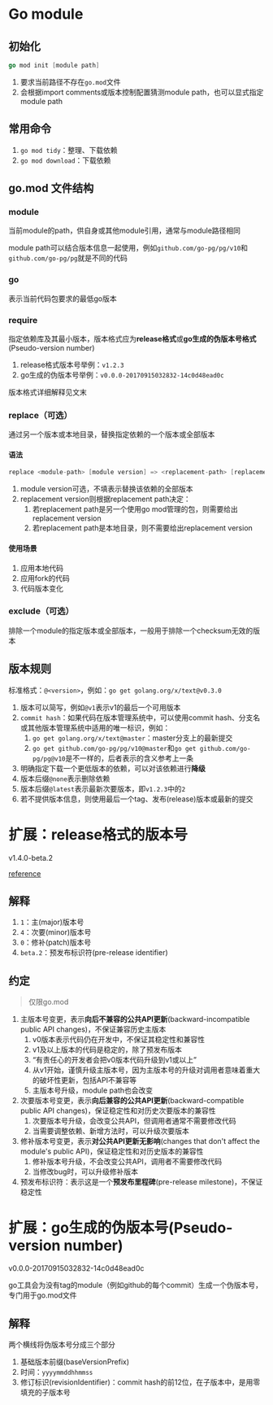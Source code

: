 # Go module

## 初始化

```go 
go mod init [module path]
```

1. 要求当前路径不存在```go.mod```文件
2. 会根据import comments或版本控制配置猜测module path，也可以显式指定module path

## 常用命令

1. ```go mod tidy```：整理、下载依赖
2. ```go mod download```：下载依赖

## go.mod 文件结构

### module

当前module的path，供自身或其他module引用，通常与module路径相同

module path可以结合版本信息一起使用，例如```github.com/go-pg/pg/v10```和```github.com/go-pg/pg```就是不同的代码

### go

表示当前代码包要求的最低go版本

### require

指定依赖库及其最小版本，版本格式应为**release格式**或**go生成的伪版本号格式**(Pseudo-version number)

1. release格式版本号举例：```v1.2.3```
2. go生成的伪版本号举例：```v0.0.0-20170915032832-14c0d48ead0c```

版本格式详细解释见文末

### replace（可选）

通过另一个版本或本地目录，替换指定依赖的一个版本或全部版本

#### 语法

```go 
replace <module-path> [module version] => <replacement-path> [replacement version]
```

1. module version可选，不填表示替换该依赖的全部版本
2. replacement version则根据replacement path决定：
    1. 若replacement path是另一个使用go mod管理的包，则需要给出replacement version
    2. 若replacement path是本地目录，则不需要给出replacement version

#### 使用场景

1. 应用本地代码
2. 应用fork的代码
3. 代码版本变化

### exclude（可选）

排除一个module的指定版本或全部版本，一般用于排除一个checksum无效的版本

## 版本规则

标准格式：```@<version>```，例如：```go get golang.org/x/text@v0.3.0```

1. 版本可以简写，例如```@v1```表示v1的最后一个可用版本
2. ```commit hash```：如果代码在版本管理系统中，可以使用commit hash、分支名或其他版本管理系统中适用的唯一标识，例如：
    1. ```go get golang.org/x/text@master```：master分支上的最新提交
    2. ```go get github.com/go-pg/pg/v10@master```和```go get github.com/go-pg/pg@v10```是不一样的，后者表示的含义参考上一条
3. 明确指定下载一个更低版本的依赖，可以对该依赖进行**降级**
4. 版本后缀```@none```表示删除依赖
5. 版本后缀```@latest```表示最新次要版本，即```v1.2.3```中的```2```
6. 若不提供版本信息，则使用最后一个tag、发布(release)版本或最新的提交

# 扩展：release格式的版本号

v1.4.0-beta.2

[reference](https://go.dev/doc/modules/version-numbers)

## 解释

1. ```1```：主(major)版本号
2. ```4```：次要(minor)版本号
3. ```0```：修补(patch)版本号
4. ```beta.2```：预发布标识符(pre-release identifier)

## 约定

> 仅限go.mod

1. 主版本号变更，表示**向后不兼容的公共API更新**(backward-incompatible public API changes)，不保证兼容历史主版本
    1. v0版本表示代码仍在开发中，不保证其稳定性和兼容性
    2. v1及以上版本的代码是稳定的，除了预发布版本
    3. “有责任心的开发者会把v0版本代码升级到v1或以上”
    4. 从v1开始，谨慎升级主版本号，因为主版本号的升级对调用者意味着重大的破坏性更新，包括API不兼容等
    5. 主版本号升级，module path也会改变
2. 次要版本号变更，表示**向后兼容的公共API更新**(backward-compatible public API changes)，保证稳定性和对历史次要版本的兼容性
    1. 次要版本号升级，会改变公共API，但调用者通常不需要修改代码
    2. 当需要调整依赖、新增方法时，可以升级次要版本
3. 修补版本号变更，表示**对公共API更新无影响**(changes that don't affect the module's public API)，保证稳定性和对历史版本的兼容性
    1. 修补版本号升级，不会改变公共API，调用者不需要修改代码
    2. 当修改bug时，可以升级修补版本
4. 预发布标识符：表示这是一个**预发布里程碑**(pre-release milestone)，不保证稳定性

# 扩展：go生成的伪版本号(Pseudo-version number)

v0.0.0-20170915032832-14c0d48ead0c

go工具会为没有tag的module（例如github的每个commit）生成一个伪版本号，专门用于go.mod文件

## 解释

两个横线将伪版本号分成三个部分

1. 基础版本前缀(baseVersionPrefix)
2. 时间：```yyyymmddhhmmss```
3. 修订标识(revisionIdentifier)：commit hash的前12位，在子版本中，是用零填充的子版本号
